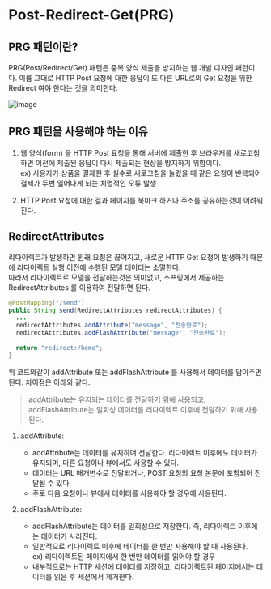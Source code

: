 # Post-Redirect-Get(PRG) 

## PRG 패턴이란?
PRG(Post/Redirect/Get) 패턴은 중복 양식 제출을 방지하는 웹 개발 디자인 패턴이다.
이름 그대로 HTTP Post 요청에 대한 응답이 또 다른 URL로의 Get 요청을 위한 Redirect 여야 한다는 것을 의미한다.

![image](https://github.com/ysj13/til/assets/59955248/6f69908f-1661-408d-ae13-d0fd493c044a)

## PRG 패턴을 사용해야 하는 이유
1. 웹 양식(form) 을 HTTP Post 요청을 통해 서버에 제출한 후
	브라우저를 새로고침하면 이전에 제출된 응답이 다시 제출되는 현상을 방지하기 위함이다.  
  ex) 사용자가 상품을 결제한 후 실수로 새로고침을 눌렀을 때 같은 요청이 반복되어
   결제가 두번  일어나게 되는 치명적인 오류 발생

3. HTTP Post 요청에 대한 결과 페이지를 북마크 하거나 주소를 공유하는것이 어려워진다.

## RedirectAttributes
리다이렉트가 발생하면 원래 요청은 끊어지고, 새로운 HTTP Get 요청이 발생하기 때문에 리다이렉트 실행 이전에 수행된 모델 데이터는 소멸한다.  
따라서 리다이렉트로 모델을 전달하는것은 의미없고, 스프링에서 제공하는 RedirectAttributes 를 이용하여 전달하면 된다.

```java
@PostMapping("/send")
public String send(RedirectAttributes redirectAttributes) {
  ...
  redirectAttributes.addAttribute("message", "전송완료");
  redirectAttributes.addFlashAttribute("message", "전송완료");
  
  return "redirect:/home";
}
```
위 코드와같이 addAttribute 또는 addFlashAttribute 를 사용해서 데이터를 담아주면 된다. 차이점은 아래와 같다.
> addAttribute는 유지되는 데이터를 전달하기 위해 사용되고,  
addFlashAttribute는 일회성 데이터를 리다이렉트 이후에 전달하기 위해 사용된다.


1. addAttribute:
   - addAttribute는 데이터를 유지하며 전달한다. 리다이렉트 이후에도 데이터가 유지되며, 다른 요청이나 뷰에서도 사용할 수 있다.
   - 데이터는 URL 매개변수로 전달되거나, POST 요청의 요청 본문에 포함되어 전달될 수 있다.
   - 주로 다음 요청이나 뷰에서 데이터를 사용해야 할 경우에 사용된다.

2. addFlashAttribute:
   - addFlashAttribute는 데이터를 일회성으로 저장한다. 즉, 리다이렉트 이후에는 데이터가 사라진다.
   - 일반적으로 리다이렉트 이후에 데이터를 한 번만 사용해야 할 때 사용된다.  
       ex) 리다이렉트된 페이지에서 한 번만 데이터를 읽어야 할 경우
   - 내부적으로는 HTTP 세션에 데이터를 저장하고, 리다이렉트된 페이지에서는 데이터를 읽은 후 세션에서 제거한다.
